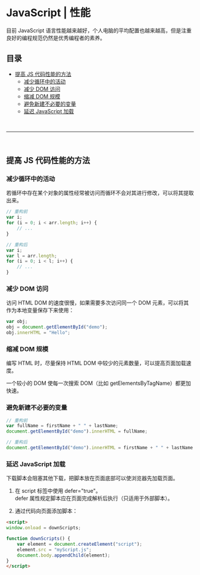 # JavaScript | 性能 <!-- omit in toc -->

目前 JavaScript 语言性能越来越好，个人电脑的平均配置也越来越高，但是注重良好的编程规范仍然是优秀编程者的素养。

## 目录 <!-- omit in toc -->

- [提高 JS 代码性能的方法](#提高-js-代码性能的方法)
  - [减少循环中的活动](#减少循环中的活动)
  - [减少 DOM 访问](#减少-dom-访问)
  - [缩减 DOM 规模](#缩减-dom-规模)
  - [避免新建不必要的变量](#避免新建不必要的变量)
  - [延迟 JavaScript 加载](#延迟-javascript-加载)

<br>

---

<br>

## 提高 JS 代码性能的方法

### 减少循环中的活动

若循环中存在某个对象的属性经常被访问而循环不会对其进行修改，可以将其提取出来。

```js
// 重构前
var i;
for (i = 0; i < arr.length; i++) {
    // ...
}

// 重构后
var i;
var l = arr.length;
for (i = 0; i < l; i++) {
    // ...
}
```

### 减少 DOM 访问

访问 HTML DOM 的速度很慢，如果需要多次访问同一个 DOM 元素，可以将其作为本地变量保存下来使用：

```js
var obj;
obj = document.getElementById("demo");
obj.innerHTML = "Hello"; 
```

### 缩减 DOM 规模

编写 HTML 时，尽量保持 HTML DOM 中较少的元素数量，可以提高页面加载速度。

一个较小的 DOM 使每一次搜索 DOM（比如 getElementsByTagName）都更加快速。

### 避免新建不必要的变量

```js
// 重构前
var fullName = firstName + " " + lastName;
document.getElementById("demo").innerHTML = fullName; 

// 重构后
document.getElementById("demo").innerHTML = firstName + " " + lastName
```

### 延迟 JavaScript 加载

下载脚本会阻塞其他下载，把脚本放在页面底部可以使浏览器先加载页面。

1. 在 script 标签中使用 defer="true"。  
    defer 属性规定脚本应在页面完成解析后执行（只适用于外部脚本）。

2. 通过代码向页面添加脚本：
```html
<script>
window.onload = downScripts;

function downScripts() {
    var element = document.createElement("script");
    element.src = "myScript.js";
    document.body.appendChild(element);
}
</script>
```
